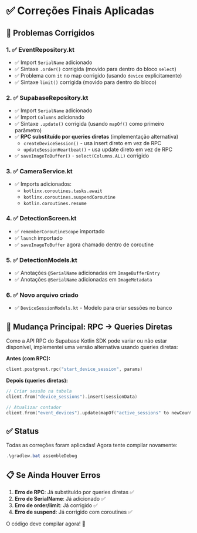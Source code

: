 # ✅ Correções Finais Aplicadas

## 🔧 Problemas Corrigidos

### 1. ✅ EventRepository.kt
- ✅ Import `SerialName` adicionado
- ✅ Sintaxe `.order()` corrigida (movido para dentro do bloco `select`)
- ✅ Problema com `it` no map corrigido (usando `device` explicitamente)
- ✅ Sintaxe `limit()` corrigida (movido para dentro do bloco)

### 2. ✅ SupabaseRepository.kt
- ✅ Import `SerialName` adicionado
- ✅ Import `Columns` adicionado
- ✅ Sintaxe `.update()` corrigida (usando `mapOf()` como primeiro parâmetro)
- ✅ **RPC substituído por queries diretas** (implementação alternativa)
  - `createDeviceSession()` - usa insert direto em vez de RPC
  - `updateSessionHeartbeat()` - usa update direto em vez de RPC
- ✅ `saveImageToBuffer()` - `select(Columns.ALL)` corrigido

### 3. ✅ CameraService.kt
- ✅ Imports adicionados:
  - `kotlinx.coroutines.tasks.await`
  - `kotlinx.coroutines.suspendCoroutine`
  - `kotlin.coroutines.resume`

### 4. ✅ DetectionScreen.kt
- ✅ `rememberCoroutineScope` importado
- ✅ `launch` importado
- ✅ `saveImageToBuffer` agora chamado dentro de coroutine

### 5. ✅ DetectionModels.kt
- ✅ Anotações `@SerialName` adicionadas em `ImageBufferEntry`
- ✅ Anotações `@SerialName` adicionadas em `ImageMetadata`

### 6. ✅ Novo arquivo criado
- ✅ `DeviceSessionModels.kt` - Modelo para criar sessões no banco

## 🔄 Mudança Principal: RPC → Queries Diretas

Como a API RPC do Supabase Kotlin SDK pode variar ou não estar disponível, implementei uma versão alternativa usando queries diretas:

**Antes (com RPC):**
```kotlin
client.postgrest.rpc("start_device_session", params)
```

**Depois (queries diretas):**
```kotlin
// Criar sessão na tabela
client.from("device_sessions").insert(sessionData)

// Atualizar contador
client.from("event_devices").update(mapOf("active_sessions" to newCount))
```

## ✅ Status

Todas as correções foram aplicadas! Agora tente compilar novamente:

```powershell
.\gradlew.bat assembleDebug
```

## 📋 Se Ainda Houver Erros

1. **Erro de RPC**: Já substituído por queries diretas ✅
2. **Erro de SerialName**: Já adicionado ✅
3. **Erro de order/limit**: Já corrigido ✅
4. **Erro de suspend**: Já corrigido com coroutines ✅

O código deve compilar agora! 🚀


